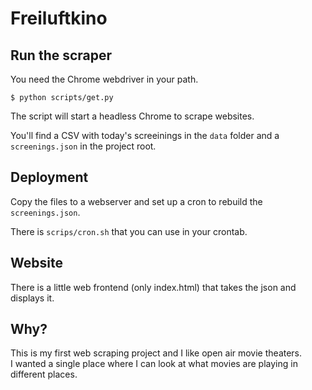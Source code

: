 # Freiluftkino

## Run the scraper

You need the Chrome webdriver in your path.

`$ python scripts/get.py`

The script will start a headless Chrome to scrape websites.

You'll find a CSV with today's screeinings in the `data` folder and a `screenings.json` in the project root.

## Deployment

Copy the files to a webserver and set up a cron to rebuild the `screenings.json`.

There is `scrips/cron.sh` that you can use in your crontab.

## Website

There is a little web frontend (only index.html) that takes the json and displays it.

## Why?

This is my first web scraping project and I like open air movie theaters.  
I wanted a single place where I can look at what movies are playing in different places.

